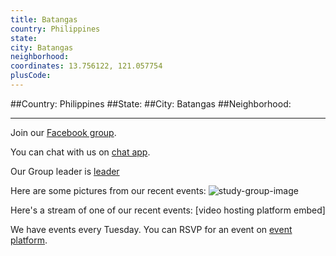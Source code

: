 ```yaml
---
title: Batangas
country: Philippines
state: 
city: Batangas
neighborhood: 
coordinates: 13.756122, 121.057754
plusCode:
---
```


##Country: Philippines
##State: 
##City: Batangas
##Neighborhood: 
*****
Join our [Facebook group](https://www.facebook.com/groups/free.code.camp.batangas).

You can chat with us on [chat app]().

Our Group leader is [leader]()

Here are some pictures from our recent events:
![study-group-image]()

Here's a stream of one of our recent events:
[video hosting platform embed]

We have events every Tuesday. You can RSVP for an event on [event platform]().
